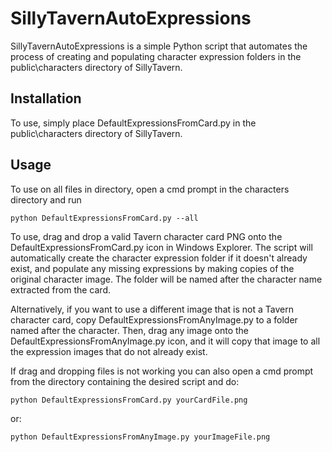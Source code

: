 # SillyTavernAutoExpressions

SillyTavernAutoExpressions is a simple Python script that automates the process of creating and populating character expression folders in the public\characters directory of SillyTavern. 

## Installation

To use, simply place DefaultExpressionsFromCard.py in the public\characters directory of SillyTavern. 

## Usage

To use on all files in directory, open a cmd prompt in the characters directory and run 
```
python DefaultExpressionsFromCard.py --all
```

To use, drag and drop a valid Tavern character card PNG onto the DefaultExpressionsFromCard.py icon in Windows Explorer. The script will automatically create the character expression folder if it doesn't already exist, and populate any missing expressions by making copies of the original character image. The folder will be named after the character name extracted from the card. 

Alternatively, if you want to use a different image that is not a Tavern character card, copy DefaultExpressionsFromAnyImage.py to a folder named after the character. Then, drag any image onto the DefaultExpressionsFromAnyImage.py icon, and it will copy that image to all the expression images that do not already exist. 

If drag and dropping files is not working you can also open a cmd prompt from the directory containing the desired script and do:
```
python DefaultExpressionsFromCard.py yourCardFile.png
```
or:
```
python DefaultExpressionsFromAnyImage.py yourImageFile.png
```
